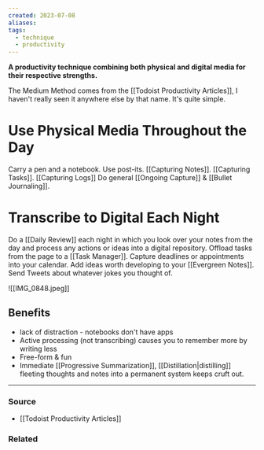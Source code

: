 ```yaml
---
created: 2023-07-08
aliases: 
tags:
  - technique
  - productivity
---
```

**A productivity technique combining both physical and digital media for their respective strengths.**

The Medium Method comes from the [[Todoist Productivity Articles]], I haven't really seen it anywhere else by that name. It's quite simple. 

# Use Physical Media Throughout the Day

Carry a pen and a notebook. Use post-its. [[Capturing Notes]]. [[Capturing Tasks]]. [[Capturing Logs]] Do general [[Ongoing Capture]] & [[Bullet Journaling]]. 

# Transcribe to Digital Each Night

Do a [[Daily Review]] each night in which you look over your notes from the day and process any actions or ideas into a digital repository. Offload tasks from the page to a [[Task Manager]]. Capture deadlines or appointments into your calendar. Add ideas worth developing to your [[Evergreen Notes]]. Send Tweets about whatever jokes you thought of. 

![[IMG_0848.jpeg]]

## Benefits
- lack of distraction - notebooks don't have apps
- Active processing (not transcribing) causes you to remember more by writing less
- Free-form & fun
- Immediate [[Progressive Summarization]], [[Distillation|distilling]] fleeting thoughts and notes into a permanent system keeps cruft out. 

---

### Source
- [[Todoist Productivity Articles]]

### Related